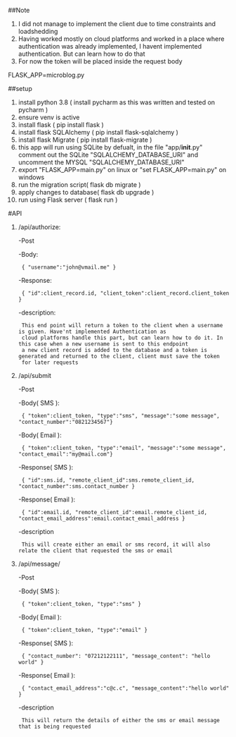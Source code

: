 ##Note
1. I did not manage to implement the client due to time constraints and loadshedding
2. Having worked mostly on cloud platforms and worked in a place where authentication was already implemented, I havent implemented authentication. But can learn how to do that
3. For now the token will be placed inside the request body

FLASK_APP=microblog.py

##setup
1. install python 3.8 ( install pycharm as this was written and tested on pycharm )
2. ensure venv is active
3. install flask ( pip install flask )
4. install flask SQLAlchemy ( pip install flask-sqlalchemy )
5. install flask Migrate ( pip install flask-migrate )
6. this app will run using SQLite by defualt, in the file "app/__init__.py" comment out the SQLite "SQLALCHEMY_DATABASE_URI" and uncomment
   the MYSQL "SQLALCHEMY_DATABASE_URI"
7. export "FLASK_APP=main.py" on linux or "set FLASK_APP=main.py" on windows 
7. run the migration script( flask db migrate )
8. apply changes to database( flask db upgrade )
9. run using Flask server ( flask run )

#API
1. /api/authorize:

    -Post
    
    -Body:
        
        { "username":"john@vmail.me" }
    
    -Response:
        
        { "id":client_record.id, "client_token":client_record.client_token }
    
    -description:
        
        This end point will return a token to the client when a username is given. Have'nt implemented Authentication as 
        cloud platforms handle this part, but can learn how to do it. In this case when a new username is sent to this endpoint
        a new client record is added to the database and a token is generated and returned to the client, client must save the token
        for later requests
        
2. /api/submit
    
    -Post
    
    -Body( SMS ):
        
        { "token":client_token, "type":"sms", "message":"some message", "contact_number":"0821234567"}
        
    -Body( Email ):
        
        { "token":client_token, "type":"email", "message":"some message", "contact_email":"my@mail.com"}
        
    -Response( SMS ):
        
        { "id":sms.id, "remote_client_id":sms.remote_client_id, "contact_number":sms.contact_number }
        
    -Response( Email ):
        
        { "id":email.id, "remote_client_id":email.remote_client_id, "contact_email_address":email.contact_email_address }
     
    -description
        
        This will create either an email or sms record, it will also relate the client that requested the sms or email 
        
3. /api/message/<id>
    
    -Post
    
    -Body( SMS ):
    
        { "token":client_token, "type":"sms" }
        
    -Body( Email ):
        
        { "token":client_token, "type":"email" }
        
    -Response( SMS ):
        
        { "contact_number": "07212122111", "message_content": "hello world" }
        
    -Response( Email ):
        
        { "contact_email_address":"c@c.c", "message_content":"hello world" }
        
    -description
        
        This will return the details of either the sms or email message that is being requested